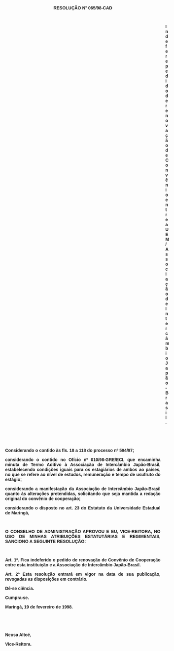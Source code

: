 <BODY>

<B><FONT FACE="Arial"><P ALIGN="CENTER"></P>
<P ALIGN="CENTER">RESOLU&Ccedil;&Atilde;O  N° 065/98-CAD</P>
<P ALIGN="JUSTIFY"></P>
<P ALIGN="JUSTIFY">&nbsp;</P><DIR>
<DIR>
<DIR>
<DIR>
<DIR>
<DIR>
<DIR>
<DIR>
<DIR>
<DIR>
<DIR>
<DIR>
<DIR>

<P ALIGN="JUSTIFY">Indefere pedido de renova&ccedil;&atilde;o de Conv&ecirc;nio entre a UEM/Associa&ccedil;&atilde;o de Interc&acirc;mbio Jap&atilde;o-Brasil.</P>
<P ALIGN="JUSTIFY"></P>
</B><P ALIGN="JUSTIFY">&nbsp;</P>
<P ALIGN="JUSTIFY">&nbsp;</P></DIR>
</DIR>
</DIR>
</DIR>
</DIR>
</DIR>
</DIR>
</DIR>
</DIR>
</DIR>
</DIR>
</DIR>
</DIR>

<P ALIGN="JUSTIFY">&#9;Considerando o contido &agrave;s fls. 18 a 118 do <B>processo nº 594/97;</P>
<P ALIGN="JUSTIFY">&#9;</B>considerando o contido no Of&iacute;cio nº 010/98-GRE/ECI, que encaminha minuta de Termo Aditivo &agrave; Associa&ccedil;&atilde;o de Interc&acirc;mbio Jap&atilde;o-Brasil, estabelecendo condi&ccedil;&otilde;es iguais para os estagi&aacute;rios de ambos ao pa&iacute;ses, no que se refere ao n&iacute;vel de estudos, remunera&ccedil;&atilde;o e tempo de usufruto do est&aacute;gio;</P>
<P ALIGN="JUSTIFY">&#9;considerando a manifesta&ccedil;&atilde;o da Associa&ccedil;&atilde;o de Interc&acirc;mbio Jap&atilde;o-Brasil quanto &agrave;s altera&ccedil;&otilde;es pretendidas, solicitando que seja mantida a reda&ccedil;&atilde;o original do conv&ecirc;nio de coopera&ccedil;&atilde;o;</P>
<P ALIGN="JUSTIFY">&#9;considerando o disposto no art. 23 do Estatuto da Universidade Estadual de Maring&aacute;,</P>
<B><P ALIGN="JUSTIFY"></P>
</B><P ALIGN="JUSTIFY">&nbsp;</P>
<B><P ALIGN="JUSTIFY">O CONSELHO DE ADMINISTRA&Ccedil;&Atilde;O APROVOU E EU, VICE-REITORA, NO USO DE MINHAS ATRIBUI&Ccedil;&Otilde;ES ESTATUT&Aacute;RIAS E REGIMENTAIS, SANCIONO A SEGUINTE RESOLU&Ccedil;&Atilde;O:</P>
<P ALIGN="JUSTIFY"></P>
<P ALIGN="JUSTIFY">&nbsp;</P>
<P ALIGN="JUSTIFY">&#9;Art. 1º. </B>Fica indeferido o pedido de renova&ccedil;&atilde;o de Conv&ecirc;nio de Coopera&ccedil;&atilde;o entre esta institui&ccedil;&atilde;o e a Associa&ccedil;&atilde;o de Interc&acirc;mbio Jap&atilde;o-Brasil.</P>
<P ALIGN="JUSTIFY">&#9;<B>Art. 2º</B> Esta resolu&ccedil;&atilde;o entrar&aacute; em vigor na data de sua publica&ccedil;&atilde;o, revogadas as disposi&ccedil;&otilde;es em contr&aacute;rio.</P>
<P ALIGN="JUSTIFY">&#9;D&ecirc;-se ci&ecirc;ncia.</P>
<P ALIGN="JUSTIFY">&#9;Cumpra-se.</P>
<P ALIGN="JUSTIFY"></P>
<P ALIGN="JUSTIFY">&#9;&#9;&#9;&#9;&#9;&#9;Maring&aacute;, 19 de fevereiro de 1998.</P>
<P ALIGN="JUSTIFY"></P>
<P ALIGN="JUSTIFY">&nbsp;</P>
<P ALIGN="JUSTIFY">&nbsp;</P>
<P ALIGN="JUSTIFY">&#9;&#9;&#9;&#9;&#9;&#9;Neusa Alto&eacute;,</P>
<P ALIGN="JUSTIFY">&#9;&#9;&#9;&#9;&#9;&#9;<B>Vice-Reitora.</P>
</B><P ALIGN="JUSTIFY"></P></FONT></BODY>

